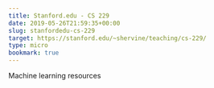 ```yaml
---
title: Stanford.edu - CS 229
date: 2019-05-26T21:59:35+00:00
slug: stanfordedu-cs-229
target: https://stanford.edu/~shervine/teaching/cs-229/
type: micro
bookmark: true
---
```

Machine learning resources